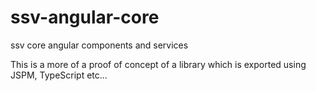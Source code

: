 # ssv-angular-core
ssv core angular components and services

This is a more of a proof of concept of a library which is exported using JSPM, TypeScript etc...
